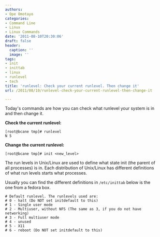 ```yaml
---
authors:
- Ope Omotayo
categories:
- Command Line
- Linux
- Linux Commands
date: '2011-08-10T20:30:06'
draft: false
header:
  caption: ''
  image: ''
tags:
- init
- inittab
- linux
- runlevel
- tech
title: 'runlevel: Check your current runlevel. Then change it'
url: /2011/08/10/runlevel-check-your-current-runlevel-then-change-it

---
```


Today's commands are how you can check what runlevel your system is in and then change it.

**Check the current runlevel:**

    [root@bcane tmp]# runlevel   
    N 5

**Change the current runlevel:**

    [root@bcane tmp]# init <new_level>

The run levels in Unix/Linux are used to define what state init (the parent of all processes) is in. Each distribution of Unix/Linux has different definitions of what run levels starts what processes.

Usually you can find the different definitions in `/etc/inittab` below is the one from a fedora box.

    # Default runlevel. The runlevels used are:  
    # 0 - halt (Do NOT set initdefault to this)  
    # 1 - Single user mode  
    # 2 - Multiuser, without NFS (The same as 3, if you do not have networking)  
    # 3 - Full multiuser mode  
    # 4 - unused  
    # 5 - X11  
    # 6 - reboot (Do NOT set initdefault to this)



